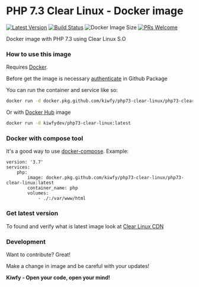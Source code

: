 # PHP 7.3 Clear Linux - Docker image

[![Latest Version](https://img.shields.io/github/v/release/kiwfy/php73-clear-linux.svg?style=flat-square)](https://github.com/kiwfy/php73-clear-linux/releases)
[![Build Status](https://img.shields.io/github/workflow/status/kiwfy/php73-clear-linux/CI?label=ci%20build&style=flat-square)](https://github.com/kiwfy/php73-clear-linux/actions?query=workflow%3ACI)
![Docker Image Size](https://img.shields.io/docker/image-size/kiwfydev/php73-clear-linux/latest)
[![PRs Welcome](https://img.shields.io/badge/PRs-welcome-brightgreen.svg?style=flat-square)](http://makeapullrequest.com)

Docker image with PHP 7.3 using Clear Linux S.O

### How to use this image

Requires [Docker](https://www.docker.com/get-started).

Before get the image is necessary [authenticate](https://docs.github.com/pt/packages/using-github-packages-with-your-projects-ecosystem/configuring-docker-for-use-with-github-packages) in Github Package

You can run the container and service like so:

```sh
docker run -d docker.pkg.github.com/kiwfy/php73-clear-linux/php73-clear-linux:latest
```

Or with [Docker Hub](https://hub.docker.com/r/kiwfydev/php73-clear-linux) image

```sh
docker run -d kiwfydev/php73-clear-linux:latest
```

### Docker with compose tool

It's a good way to use [docker-compose](https://docs.docker.com/compose/). Example:

```
version: '3.7'
services:
    php:
        image: docker.pkg.github.com/kiwfy/php73-clear-linux/php73-clear-linux:latest
        container_name: php
        volumes:
            - ./:/var/www/html
```
### Get latest version

To found and verify what is latest image look at [Clear Linux CDN](https://cdn.download.clearlinux.org/latest)

### Development

Want to contribute? Great!

Make a change in image and be careful with your updates!

**Kiwfy - Open your code, open your mind!**
